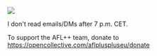 [![](https://i.giphy.com/media/yr7n0u3qzO9nG/giphy.webp)](https://www.youtube.com/watch?v=ttJBdr6eBuo&autoplay=1)

I don't read emails/DMs after 7 p.m. CET.

To support the AFL++ team, donate to https://opencollective.com/aflpluspluseu/donate
